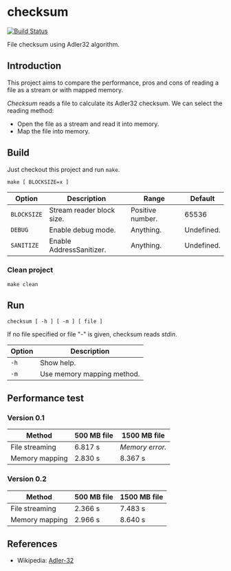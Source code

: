 # checksum

[![Build Status](https://travis-ci.com/vikman90/checksum.svg?branch=master)](https://travis-ci.com/vikman90/checksum)

File checksum using Adler32 algorithm.

## Introduction

This project aims to compare the performance, pros and cons of reading a file as a stream or with mapped memory.

*Checksum* reads a file to calculate its Adler32 checksum. We can select the reading method:

- Open the file as a stream and read it into memory.
- Map the file into memory.

## Build

Just checkout this project and run `make`.

```
make [ BLOCKSIZE=x ]
```

|Option|Description|Range|Default|
|---|---|---|---|
|`BLOCKSIZE`|Stream reader block size.|Positive number.|65536|
|`DEBUG`|Enable debug mode.|Anything.|Undefined.|
|`SANITIZE`|Enable AddressSanitizer.|Anything.|Undefined.|

### Clean project

```
make clean
```

## Run

```
checksum [ -h ] [ -m ] [ file ]
```

If no file specified or file "-" is given, checksum reads _stdin_.

|Option|Description|
|---|---|
|`-h`|Show help.|
|`-m`|Use memory mapping method.|

## Performance test

### Version 0.1

|Method|500 MB file|1500 MB file|
|---|---|---|
|File streaming|6.817 s|_Memory error._|
|Memory mapping|2.830 s|8.367 s|

### Version 0.2

|Method|500 MB file|1500 MB file|
|---|---|---|
|File streaming|2.366 s|7.483 s|
|Memory mapping|2.966 s|8.640 s|

## References

- Wikipedia: [Adler-32](https://en.wikipedia.org/wiki/Adler-32)
